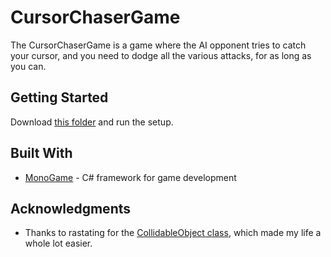 # CursorChaserGame

The CursorChaserGame is a game where the AI opponent tries to catch your cursor, and you need to dodge all the various attacks, for as long as you can.

## Getting Started

Download [this folder](CursorChaserGame/publish) and run the setup.

## Built With

* [MonoGame](https://www.monogame.net/) - C# framework for game development

## Acknowledgments

* Thanks to rastating for the [CollidableObject class](https://rastating.github.io/xna-per-pixel-collision-detection-on-rotated-objects/), which made my life a whole lot easier.


